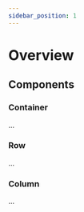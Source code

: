 ```yaml
---
sidebar_position: 1
---
```


# Overview

## Components

### Container

...

### Row

...

### Column

...

